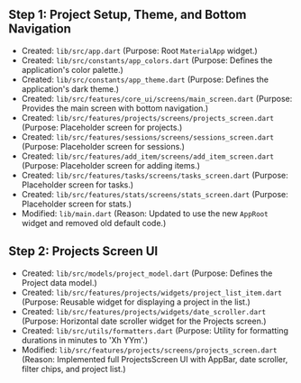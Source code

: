 ## Step 1: Project Setup, Theme, and Bottom Navigation
- Created: `lib/src/app.dart` (Purpose: Root `MaterialApp` widget.)
- Created: `lib/src/constants/app_colors.dart` (Purpose: Defines the application's color palette.)
- Created: `lib/src/constants/app_theme.dart` (Purpose: Defines the application's dark theme.)
- Created: `lib/src/features/core_ui/screens/main_screen.dart` (Purpose: Provides the main screen with bottom navigation.)
- Created: `lib/src/features/projects/screens/projects_screen.dart` (Purpose: Placeholder screen for projects.)
- Created: `lib/src/features/sessions/screens/sessions_screen.dart` (Purpose: Placeholder screen for sessions.)
- Created: `lib/src/features/add_item/screens/add_item_screen.dart` (Purpose: Placeholder screen for adding items.)
- Created: `lib/src/features/tasks/screens/tasks_screen.dart` (Purpose: Placeholder screen for tasks.)
- Created: `lib/src/features/stats/screens/stats_screen.dart` (Purpose: Placeholder screen for stats.)
- Modified: `lib/main.dart` (Reason: Updated to use the new `AppRoot` widget and removed old default code.)

## Step 2: Projects Screen UI
- Created: `lib/src/models/project_model.dart` (Purpose: Defines the Project data model.)
- Created: `lib/src/features/projects/widgets/project_list_item.dart` (Purpose: Reusable widget for displaying a project in the list.)
- Created: `lib/src/features/projects/widgets/date_scroller.dart` (Purpose: Horizontal date scroller widget for the Projects screen.)
- Created: `lib/src/utils/formatters.dart` (Purpose: Utility for formatting durations in minutes to 'Xh YYm'.)
- Modified: `lib/src/features/projects/screens/projects_screen.dart` (Reason: Implemented full ProjectsScreen UI with AppBar, date scroller, filter chips, and project list.)
